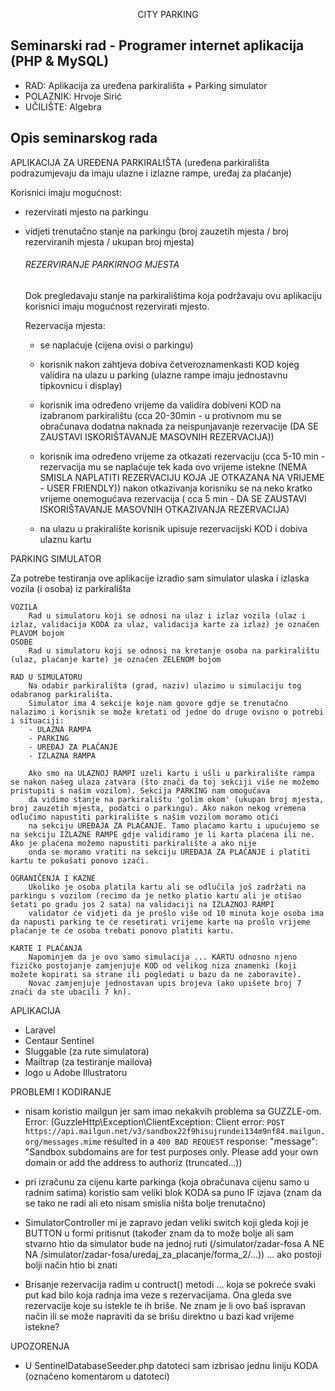 <p align="center">CITY PARKING</p>

## Seminarski rad - Programer internet aplikacija (PHP & MySQL)
- RAD: Aplikacija za uređena parkirališta + Parking simulator
- POLAZNIK: Hrvoje Sirić
- UČILIŠTE: Algebra

## Opis seminarskog rada
APLIKACIJA ZA UREĐENA PARKIRALIŠTA (uređena parkirališta podrazumjevaju da imaju ulazne i izlazne rampe, uređaj za plaćanje)

Korisnici imaju mogućnost:
 - rezervirati mjesto na parkingu
 - vidjeti trenutačno stanje na parkingu (broj zauzetih mjesta / broj rezerviranih mjesta / ukupan broj mjesta)

    ###### REZERVIRANJE PARKIRNOG MJESTA
    Dok pregledavaju stanje na parkiralištima koja podržavaju ovu aplikaciju korisnici imaju mogućnost rezervirati mjesto.

    Rezervacija mjesta:
      - se naplaćuje (cijena ovisi o parkingu)
      - korisnik nakon zahtjeva dobiva četveroznamenkasti KOD kojeg validira na ulazu u parking (ulazne rampe imaju jednostavnu tipkovnicu i display)
      - korisnik ima određeno vrijeme da validira dobiveni KOD na izabranom parkiralištu (cca 20-30min - u protivnom mu se obračunava dodatna naknada za neispunjavanje rezervacije (DA SE ZAUSTAVI ISKORIŠTAVANJE MASOVNIH REZERVACIJA))
      - korisnik ima određeno vrijeme za otkazati rezervaciju (cca 5-10 min - rezervacija mu se naplaćuje tek kada ovo vrijeme istekne (NEMA SMISLA NAPLATITI REZERVACIJU KOJA JE OTKAZANA NA VRIJEME - USER FRIENDLY))
        nakon otkazivanja korisniku se na neko kratko vrijeme onemogućava rezervacija ( cca 5 min - DA SE ZAUSTAVI ISKORIŠTAVANJE MASOVNIH OTKAZIVANJA REZERVACIJA)

      - na ulazu u prakiralište korisnik upisuje rezervacijski KOD i dobiva ulaznu kartu


PARKING SIMULATOR

Za potrebe testiranja ove aplikacije izradio sam simulator ulaska i izlaska vozila (i osoba) iz parkirališta

    VOZILA
        Rad u simulatoru koji se odnosi na ulaz i izlaz vozila (ulaz i izlaz, validacija KODA za ulaz, validacija karte za izlaz) je označen PLAVOM bojom
    OSOBE
        Rad u simulatoru koji se odnosi na kretanje osoba na parkiralištu (ulaz, plaćanje karte) je označen ZELENOM bojom

    RAD U SIMULATORU
        Na odabir parkirališta (grad, naziv) ulazimo u simulaciju tog odabranog parkirališta.
        Simulator ima 4 sekcije koje nam govore gdje se trenutačno nalazimo i korisnik se može kretati od jedne do druge ovisno o potrebi i situaciji:
        - ULAZNA RAMPA
        - PARKING
        - UREĐAJ ZA PLAĆANJE
        - IZLAZNA RAMPA

        Ako smo na ULAZNOJ RAMPI uzeli kartu i ušli u parkiralište rampa se nakon našeg ulaza zatvara (što znači da toj sekciji više ne možemo pristupiti s našim vozilom). Sekcija PARKING nam omogućava
        da vidimo stanje na parkiralištu 'golim okom' (ukupan broj mjesta, broj zauzetih mjesta, podatci o parkingu). Ako nakon nekog vremena odlučimo napustiti parkiralište s našim vozilom moramo otići
        na sekciju UREĐAJA ZA PLAĆANJE. Tamo plaćamo kartu i upućujemo se na sekciju IZLAZNE RAMPE gdje validiramo je li karta plaćena ili ne. Ako je plaćena možemo napustiti parkiralište a ako nije
        onda se moramo vratiti na sekciju UREĐAJA ZA PLAĆANJE i platiti kartu te pokušati ponovo izaći.

    OGRANIČENJA I KAZNE
        Ukoliko je osoba platila kartu ali se odlučila još zadržati na parkingu s vozilom (recimo da je netko platio kartu ali je otišao šetati po gradu jos 2 sata) na validaciji na IZLAZNOJ RAMPI
        validator će vidjeti da je prošlo više od 10 minuta koje osoba ima da napusti parking te će resetirati vrijeme karte na prošlo vrijeme plaćanje te će osoba trebati ponovo platiti kartu.

    KARTE I PLAĆANJA
        Napominjem da je ovo samo simulacija ... KARTU odnosno njeno fizičko postojanje zamjenjuje KOD od velikog niza znamenki (koji možete kopirati sa strane ili pogledati u bazu da ne zaboravite).
        Novac zamjenjuje jednostavan upis brojeva (ako upišete broj 7 znači da ste ubacili 7 kn).


APLIKACIJA

- Laravel
- Centaur Sentinel
- Sluggable (za rute simulatora)
- Mailtrap (za testiranje mailova)
- logo u Adobe Illustratoru


PROBLEMI I KODIRANJE

- nisam koristio mailgun jer sam imao nekakvih problema sa GUZZLE-om. Error:
    (GuzzleHttp\Exception\ClientException: Client error: `POST https://api.mailgun.net/v3/sandbox22f9hisujrundei134m9nf84.mailgun.org/messages.mime` resulted in a `400 BAD REQUEST` response:
    "message": "Sandbox subdomains are for test purposes only. Please add your own domain or add the address to authoriz (truncated...))

- pri izračunu za cijenu karte parkinga (koja obračunava cijenu samo u radnim satima) koristio sam veliki blok KODA sa puno IF izjava (znam da se tako ne radi ali eto nisam smislia ništa bolje trenutačno)

- SimulatorController mi je zapravo jedan veliki switch koji gleda koji je BUTTON u formi pritisnut (također znam da to može bolje ali sam stvarno htio da simulator bude na jednoj ruti
    (/simulator/zadar-fosa A NE NA /simulator/zadar-fosa/uredaj_za_placanje/forma_2/...)) ... ako postoji bolji način htio bi znati

- Brisanje rezervacija radim u contruct() metodi ... koja se pokreće svaki put kad bilo koja radnja ima veze s rezervacijama. Ona gleda sve rezervacije koje su istekle te ih briše. Ne znam je li
 ovo baš ispravan način ili se može napraviti da se brišu direktno u bazi kad vrijeme istekne?


UPOZORENJA

- U SentinelDatabaseSeeder.php datoteci sam izbrisao jednu liniju KODA (označeno komentarom u datoteci)
